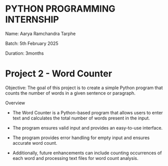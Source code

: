 # PYTHON PROGRAMMING INTERNSHIP

Name: Aarya Ramchandra Tarphe

Batch: 5th February 2025

Duration: 3months

# Project 2 - Word Counter

 Objective: The goal of this project is to create a simple Python program that counts the number of words in a given sentence or paragraph.

 Overview

- The Word Counter is a Python-based program that allows users to enter text and calculates the total number of words present in the input.
  
- The program ensures valid input and provides an easy-to-use interface.

- The program provides error handling for empty input and ensures accurate word count.
  
- Additionally, future enhancements can include counting occurrences of each word and processing text files for word count analysis.



